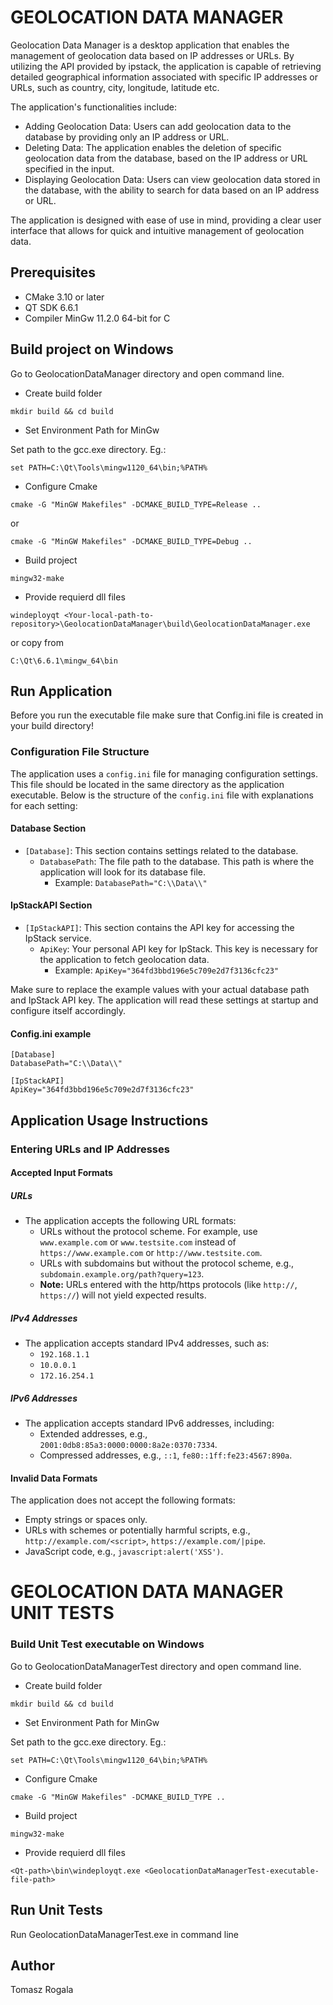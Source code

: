 # GEOLOCATION DATA MANAGER

Geolocation Data Manager is a desktop application that enables the management of geolocation data based on IP addresses or URLs. 
By utilizing the API provided by ipstack, the application is capable of retrieving detailed geographical information associated with specific IP addresses or URLs, such as country, city, longitude, latitude etc.


The application's functionalities include:

- Adding Geolocation Data: Users can add geolocation data to the database by providing only an IP address or URL.
- Deleting Data: The application enables the deletion of specific geolocation data from the database, based on the IP address or URL specified in the input.
- Displaying Geolocation Data: Users can view geolocation data stored in the database, with the ability to search for data based on an IP address or URL.

The application is designed with ease of use in mind, providing a clear user interface that allows for quick and intuitive management of geolocation data.

## Prerequisites

- CMake 3.10 or later
- QT SDK 6.6.1
- Compiler MinGw 11.2.0 64-bit for C

## Build project on Windows

Go to GeolocationDataManager directory and open command line.

- Create build folder

```shell
mkdir build && cd build
```

- Set Environment Path for MinGw

Set path to the gcc.exe directory. Eg.:
```shell
set PATH=C:\Qt\Tools\mingw1120_64\bin;%PATH%
```

- Configure Cmake


```shell
cmake -G "MinGW Makefiles" -DCMAKE_BUILD_TYPE=Release ..
```
or
```shell
cmake -G "MinGW Makefiles" -DCMAKE_BUILD_TYPE=Debug ..
```

- Build project

```shell
mingw32-make
```

- Provide requierd dll files

```shell
windeployqt <Your-local-path-to-repository>\GeolocationDataManager\build\GeolocationDataManager.exe
```

or copy from
```shell
C:\Qt\6.6.1\mingw_64\bin
```

## Run Application
Before you run the executable file make sure that Config.ini file is created in your build directory!

### Configuration File Structure

The application uses a `config.ini` file for managing configuration settings. This file should be located in the same directory as the application executable. Below is the structure of the `config.ini` file with explanations for each setting:

#### Database Section

- `[Database]`: This section contains settings related to the database.
  - `DatabasePath`: The file path to the database. This path is where the application will look for its database file.
    - Example: `DatabasePath="C:\\Data\\"`

#### IpStackAPI Section

- `[IpStackAPI]`: This section contains the API key for accessing the IpStack service.
  - `ApiKey`: Your personal API key for IpStack. This key is necessary for the application to fetch geolocation data.
    - Example: `ApiKey="364fd3bbd196e5c709e2d7f3136cfc23"`

Make sure to replace the example values with your actual database path and IpStack API key. The application will read these settings at startup and configure itself accordingly.

#### Config.ini example
```shell
[Database]
DatabasePath="C:\\Data\\"

[IpStackAPI]
ApiKey="364fd3bbd196e5c709e2d7f3136cfc23"

```

## Application Usage Instructions

### Entering URLs and IP Addresses

#### Accepted Input Formats

##### URLs
- The application accepts the following URL formats:
  - URLs without the protocol scheme. For example, use `www.example.com` or `www.testsite.com` instead of `https://www.example.com` or `http://www.testsite.com`.
  - URLs with subdomains but without the protocol scheme, e.g., `subdomain.example.org/path?query=123`.
  - **Note:** URLs entered with the http/https protocols (like `http://`, `https://`) will not yield expected results.

##### IPv4 Addresses
- The application accepts standard IPv4 addresses, such as:
  - `192.168.1.1`
  - `10.0.0.1`
  - `172.16.254.1`

##### IPv6 Addresses
- The application accepts standard IPv6 addresses, including:
  - Extended addresses, e.g., `2001:0db8:85a3:0000:0000:8a2e:0370:7334`.
  - Compressed addresses, e.g., `::1`, `fe80::1ff:fe23:4567:890a`.

#### Invalid Data Formats

The application does not accept the following formats:
- Empty strings or spaces only.
- URLs with schemes or potentially harmful scripts, e.g., `http://example.com/<script>`, `https://example.com/|pipe`.
- JavaScript code, e.g., `javascript:alert('XSS')`.


# GEOLOCATION DATA MANAGER UNIT TESTS

### Build Unit Test executable on Windows

Go to GeolocationDataManagerTest directory and open command line.

- Create build folder

```shell
mkdir build && cd build
```

- Set Environment Path for MinGw

Set path to the gcc.exe directory. Eg.:
```shell
set PATH=C:\Qt\Tools\mingw1120_64\bin;%PATH%
```

- Configure Cmake

```shell
cmake -G "MinGW Makefiles" -DCMAKE_BUILD_TYPE ..
```

- Build project

```shell
mingw32-make
```

- Provide requierd dll files 

```shell
<Qt-path>\bin\windeployqt.exe <GeolocationDataManagerTest-executable-file-path>
```

## Run Unit Tests
Run GeolocationDataManagerTest.exe in command line


## Author
Tomasz Rogala
